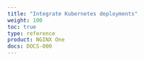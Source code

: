 ```yaml
---
title: "Integrate Kubernetes deployments"
weight: 100
toc: true
type: reference
product: NGINX One
docs: DOCS-000
---
```


